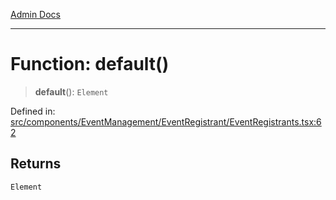 [Admin Docs](/)

---

# Function: default()

> **default**(): `Element`

Defined in: [src/components/EventManagement/EventRegistrant/EventRegistrants.tsx:62](https://github.com/PalisadoesFoundation/talawa-admin/blob/main/src/components/EventManagement/EventRegistrant/EventRegistrants.tsx#L62)

## Returns

`Element`
